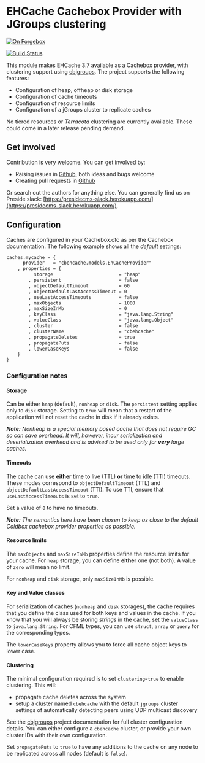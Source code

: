 # EHCache Cachebox Provider with JGroups clustering

[![On Forgebox](https://forgebox.io/api/v1/entry/cbehcache/badges/version)](https://forgebox.io/view/cbehcache)

[![Build Status](https://travis-ci.org/pixl8/cbehcache.svg?branch=stable)](https://travis-ci.org/pixl8/cbehcache)


This module makes EHCache 3.7 available as a Cachebox provider, with clustering support using [cbjgroups](https://forgebox.io/view/cbjgroups). The project supports the following features:

* Configuration of heap, offheap or disk storage
* Configuration of cache timeouts
* Configuration of resource limits
* Configuration of a jGroups cluster to replicate caches

No tiered resources or _Terracota_ clustering are currently available. These could come in a later release pending demand.

## Get involved

Contribution is very welcome. You can get involved by:

* Raising issues in [Github](https://github.com/pixl8/cbehcache), both ideas and bugs welcome
* Creating pull requests in [Github](https://github.com/pixl8/cbehcache)

Or search out the authors for anything else. You can generally find us on Preside slack: [https://presidecms-slack.herokuapp.com/](https://presidecms-slack.herokuapp.com/).

## Configuration

Caches are configured in your Cachebox.cfc as per the Cachebox documentation. The following example shows all the _default_ settings:

```cfc
caches.mycache = {
      provider   = "cbehcache.models.EhCacheProvider"
    , properties = {
		  storage                        = "heap"
		, persistent                     = false
		, objectDefaultTimeout           = 60
		, objectDefaultLastAccessTimeout = 0
		, useLastAccessTimeouts          = false
		, maxObjects                     = 1000
		, maxSizeInMb                    = 0
		, keyClass                       = "java.lang.String"
		, valueClass                     = "java.lang.Object"
		, cluster                        = false
		, clusterName                    = "cbehcache"
		, propagateDeletes               = true
		, propagatePuts                  = false
		, lowerCaseKeys                  = false
	}
}
```

### Configuration notes

#### Storage

Can be either `heap` (default), `nonheap` or `disk`. The `persistent` setting applies only to `disk` storage. Setting to `true` will mean that a restart of the application will not reset the cache in disk if it already exists.

_**Note:** Nonheap is a special memory based cache that does not require GC so can save overhead. It will, however, incur serialization and deserialization overhead and is advised to be used only for **very** large caches._

#### Timeouts

The cache can use **either** time to live (TTL) **or** time to idle (TTI) timeouts. These modes correspond to `objectDefaultTimeout` (TTL) and `objectDefaultLastAccessTimeout` (TTI). To use TTI, ensure that `useLastAccessTimeouts` is set to `true`.

Set a value of `0` to have no timeouts.

_**Note:** The semantics here have been chosen to keep as close to the default Coldbox cachebox provider properties as possible._

#### Resource limits

The `maxObjects` and `maxSizeInMb` properties define the resource limits for your cache. For `heap` storage, you can define **either** one (not both). A value of `zero` will mean no limit.

For `nonheap` and `disk` storage, only `maxSizeInMb` is possible.

#### Key and Value classes

For serialization of caches (`nonheap` and `disk` storages), the cache requires that you define the class used for both keys and values in the cache. If you know that you will always be storing _strings_ in the cache, set the `valueClass` to `java.lang.String`. For CFML types, you can use `struct`, `array` or `query` for the corresponding types.

The `lowerCaseKeys` property allows you to force all cache object keys to lower case.

#### Clustering

The minimal configuration required is to set `clustering=true` to enable clustering. This will:

* propagate cache deletes across the system
* setup a cluster named `cbehcache` with the default `jgroups` cluster settings of automatically detecting peers using UDP multicast discovery

See the [cbjgroups](https://github.com/pixl8/cbjgroups) project documentation for full cluster configuration details. You can either configure a `cbehcache` cluster, or provide your own cluster IDs with their own configuration.

Set `propagatePuts` to `true` to have any additions to the cache on any node to be replicated across all nodes (default is `false`).



